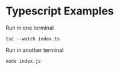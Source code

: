 # Typescript Examples

Run in one terminal
```
tsc --watch index.ts
```

Run in another terminal
```
node index.js
```
